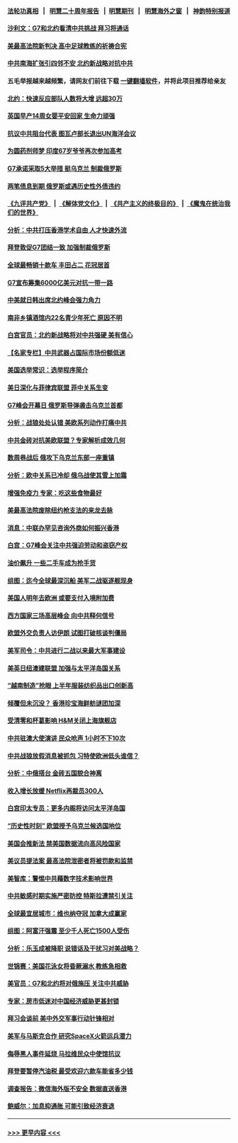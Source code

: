 #### [法轮功真相](https://github.com/gfw-breaker/truth/blob/master/README.md?t=0) &nbsp;&nbsp;|&nbsp;&nbsp; [明慧二十周年报告](https://github.com/gfw-breaker/mh-reports/blob/master/README.md?t=0) &nbsp;&nbsp;|&nbsp;&nbsp;[明慧期刊](https://github.com/gfw-breaker/mh-qikan) &nbsp;&nbsp;|&nbsp;&nbsp; [明慧海外之窗](https://github.com/gfw-breaker/mh-news/blob/master/README.md?t=0) &nbsp;&nbsp;|&nbsp;&nbsp; [神韵特别报道](https://github.com/gfw-breaker/mh-news/blob/master/shenyun.md?t=0)
#### [沙利文：G7和北约看清中共挑战 拜习将通话](../pages/nsc418/n13768652.md?t=06280250) 
#### [美最高法院新判决 高中足球教练的祈祷合宪](../pages/nsc418/n13768604.md?t=06280250) 
#### [中共南海扩张引四邻不安 北约新战略对抗中共](../pages/nsc418/n13768632.md?t=06280250) 
#### 五毛举报越来越频繁，请网友们前往下载 [一键翻墙软件](https://github.com/gfw-breaker/ssr-accounts)，并将此项目推荐给亲友
#### [北约：快速反应部队人数将大增 远超30万](../pages/nsc418/n13768594.md?t=06280250) 
#### [英国早产14周女婴平安回家 生命力顽强](../pages/nsc418/n13768227.md?t=06280250) 
#### [抗议中共阻台代表 图瓦卢部长退出UN海洋会议](../pages/nsc418/n13768461.md?t=06280250) 
#### [为圆药剂师梦 印度67岁爷爷再次参加高考](../pages/nsc418/n13768255.md?t=06280250) 
#### [G7承诺采取5大举措 挺乌克兰 制裁俄罗斯](../pages/nsc418/n13768462.md?t=06280250) 
#### [两笔债息到期 俄罗斯或遇历史性外债违约](../pages/nsc418/n13768372.md?t=06280250) 
#### [《九评共产党》](https://github.com/begood0513/9ping.md/blob/master/README.md) &nbsp;|&nbsp; [《解体党文化》](../../../../jtdwh.md/blob/master/README.md)  &nbsp;|&nbsp; [《共产主义的终极目的》](../../../../gczydzjmd.md/blob/master/README.md) &nbsp;|&nbsp; [《魔鬼在统治我们的世界》](../../../../mgztzwmdsj.md/blob/master/README.md) 
#### [分析：中共打压香港学术自由 人才快速外流](../pages/nsc418/n13768191.md?t=06280250) 
#### [拜登敦促G7团结一致 加强制裁俄罗斯](../pages/nsc418/n13768111.md?t=06280250) 
#### [全球最畅销十款车 丰田占二 花冠居首](../pages/nsc418/n13763164.md?t=06280250) 
#### [G7宣布筹集6000亿美元对抗一带一路](../pages/nsc418/n13767783.md?t=06280250) 
#### [中美就日韩出席北约峰会强力角力](../pages/nsc418/n13767842.md?t=06280250) 
#### [南非乡镇酒馆内22名青少年死亡 原因不明](../pages/nsc418/n13767905.md?t=06280250) 
#### [白宫官员：北约新战略将对中共强硬 美有信心](../pages/nsc418/n13767901.md?t=06280250) 
#### [【名家专栏】中共武器占国际市场份额低迷](../pages/nsc418/n13767741.md?t=06280250) 
#### [美国选举常识：选举程序简介](../pages/nsc418/n13767814.md?t=06280250) 
#### [美日深化与菲律宾联盟 菲中关系生变](../pages/nsc418/n13767862.md?t=06280250) 
#### [G7峰会开幕日 俄罗斯导弹袭击乌克兰首都](../pages/nsc418/n13767843.md?t=06280250) 
#### [分析：战狼处处认错 美欧系列动作打痛中共](../pages/nsc418/n13767077.md?t=06280250) 
#### [中共金砖对抗美欧联盟？专家解析成效几何](../pages/nsc418/n13766960.md?t=06280250) 
#### [数周巷战后 俄攻下乌克兰东部一座重镇](../pages/nsc418/n13767441.md?t=06280250) 
#### [分析：欧中关系已冷却 俄乌战使其雪上加霜](../pages/nsc418/n13766306.md?t=06280250) 
#### [增强免疫力 专家：吃这些食物最好](../pages/nsc418/n13767407.md?t=06280250) 
#### [美最高法院废除纽约枪支法的来龙去脉](../pages/nsc418/n13766223.md?t=06280250) 
#### [消息：中联办罕见咨询外商如何振兴香港](../pages/nsc418/n13767422.md?t=06280250) 
#### [白宫：G7峰会关注中共强迫劳动和盗窃产权](../pages/nsc418/n13767417.md?t=06280250) 
#### [油价飙升 一些二手车成为抢手货](../pages/nsc418/n13767356.md?t=06280250) 
#### [组图：迄今全球最深沉船 美军二战驱逐舰现身](../pages/nsc418/n13767363.md?t=06280250) 
#### [美国人明年去欧洲 或要支付入境附加费](../pages/nsc418/n13767316.md?t=06280250) 
#### [西方国家三场高层峰会 向中共释何信号](../pages/nsc418/n13766976.md?t=06280250) 
#### [欧盟外交负责人访伊朗 试图打破核谈判僵局](../pages/nsc418/n13767273.md?t=06280250) 
#### [美军司令：中共进行二战以来最大军事建设](../pages/nsc418/n13767236.md?t=06280250) 
#### [美英日纽澳建联盟 加强与太平洋岛国关系](../pages/nsc418/n13767100.md?t=06280250) 
#### [“越南制造”抢眼 上半年服装纺织品出口创新高](../pages/nsc418/n13766865.md?t=06280250) 
#### [倾覆但未沉没？ 香港珍宝海鲜舫谜团加深](../pages/nsc418/n13766928.md?t=06280250) 
#### [受清零和杯葛影响 H&M关闭上海旗舰店](../pages/nsc418/n13766908.md?t=06280250) 
#### [中共驻澳大使演讲 民众呛声 1小时不下10次](../pages/nsc418/n13766877.md?t=06280250) 
#### [中共战狼放假消息被抓包 习特使欧洲低头谁信？](../pages/nsc418/n13766705.md?t=06280250) 
#### [分析：中俄搭台 金砖五国貌合神离](../pages/nsc418/n13766786.md?t=06280250) 
#### [收入增长放缓 Netflix再裁员300人](../pages/nsc418/n13766507.md?t=06280250) 
#### [白宫印太专员：更多内阁将访问太平洋岛国](../pages/nsc418/n13766151.md?t=06280250) 
#### [“历史性时刻” 欧盟授予乌克兰候选国地位](../pages/nsc418/n13766252.md?t=06280250) 
#### [美国会推新法 禁美国数据流向高风险国家](../pages/nsc418/n13766248.md?t=06280250) 
#### [美议员提法案 最高法院泄密者将被罚款和监禁](../pages/nsc418/n13766029.md?t=06280250) 
#### [美智库：警惕中共藉数字技术影响世界](../pages/nsc418/n13766183.md?t=06280250) 
#### [中共敏感时期实施严密防控 特斯拉遭禁引关注](../pages/nsc418/n13766096.md?t=06280250) 
#### [全球最宜居城市：维也纳夺冠 加拿大成赢家](../pages/nsc418/n13765929.md?t=06280250) 
#### [组图：阿富汗强震 至少千人死亡1500人受伤](../pages/nsc418/n13765769.md?t=06280250) 
#### [分析：乐玉成被降职 说错话及干扰习对美战略？](../pages/nsc418/n13765372.md?t=06280250) 
#### [世锦赛：美国花泳女将昏厥溺水 教练急相救](../pages/nsc418/n13765818.md?t=06280250) 
#### [美官员：G7和北约将对俄施压 关注中共威胁](../pages/nsc418/n13765747.md?t=06280250) 
#### [专家：房市低迷对中国经济威胁更甚封锁](../pages/nsc418/n13765712.md?t=06280250) 
#### [拜习会谈前 美中外交军事行动针锋相对](../pages/nsc418/n13765122.md?t=06280250) 
#### [美军与马斯克合作 研究SpaceX火箭运兵潜力](../pages/nsc418/n13765587.md?t=06280250) 
#### [侮辱黑人事件延烧 马拉维民众中使馆抗议](../pages/nsc418/n13765553.md?t=06280250) 
#### [拜登要暂停汽油税 最受欢迎六款车能省多少钱](../pages/nsc418/n13765362.md?t=06280250) 
#### [调查报告：微信海外版不安全 数据直送香港](../pages/nsc418/n13765533.md?t=06280250) 
#### [鲍威尔：加息抑通胀 可能引致经济衰退](../pages/nsc418/n13765360.md?t=06280250) 

----
#### [ >>> 更早内容 <<< ](../indexes/nsc418-earlier.md)
